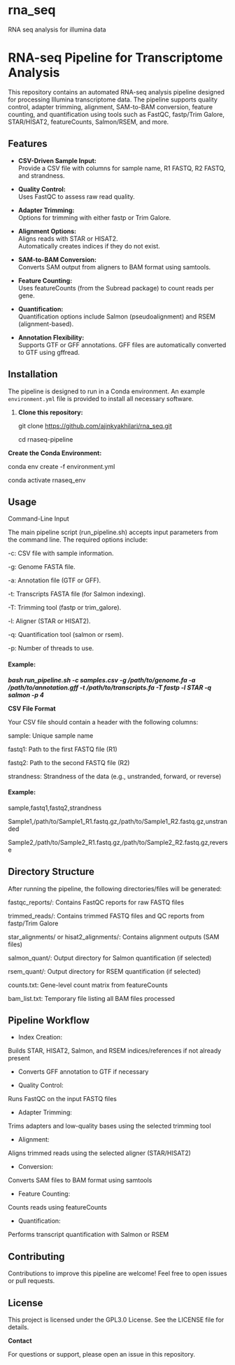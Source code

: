 # rna_seq
RNA seq analysis for illumina data


# RNA-seq Pipeline for Transcriptome Analysis

This repository contains an automated RNA-seq analysis pipeline designed for processing Illumina transcriptome data. The pipeline supports quality control, adapter trimming, alignment, SAM-to-BAM conversion, feature counting, and quantification using tools such as FastQC, fastp/Trim Galore, STAR/HISAT2, featureCounts, Salmon/RSEM, and more.


## Features

- **CSV-Driven Sample Input:**  
  Provide a CSV file with columns for sample name, R1 FASTQ, R2 FASTQ, and strandness.

- **Quality Control:**  
  Uses FastQC to assess raw read quality.

- **Adapter Trimming:**  
  Options for trimming with either fastp or Trim Galore.

- **Alignment Options:**  
  Aligns reads with STAR or HISAT2.  
  Automatically creates indices if they do not exist.

- **SAM-to-BAM Conversion:**  
  Converts SAM output from aligners to BAM format using samtools.

- **Feature Counting:**  
  Uses featureCounts (from the Subread package) to count reads per gene.

- **Quantification:**  
  Quantification options include Salmon (pseudoalignment) and RSEM (alignment-based).

- **Annotation Flexibility:**  
  Supports GTF or GFF annotations. GFF files are automatically converted to GTF using gffread.


## Installation

The pipeline is designed to run in a Conda environment. An example `environment.yml` file is provided to install all necessary software.

1. **Clone this repository:**
   
   git clone https://github.com/ajinkyakhilari/rna_seq.git
   
   cd rnaseq-pipeline

**Create the Conda Environment:**

conda env create -f environment.yml

conda activate rnaseq_env


## Usage

Command-Line Input

The main pipeline script (run_pipeline.sh) accepts input parameters from the command line. The required options include:

-c: CSV file with sample information.

-g: Genome FASTA file.

-a: Annotation file (GTF or GFF).

-t: Transcripts FASTA file (for Salmon indexing).

-T: Trimming tool (fastp or trim_galore).

-l: Aligner (STAR or HISAT2).

-q: Quantification tool (salmon or rsem).

-p: Number of threads to use.

#### Example:

***bash run_pipeline.sh -c samples.csv -g /path/to/genome.fa -a /path/to/annotation.gff -t /path/to/transcripts.fa -T fastp -l STAR -q salmon -p 4***


**CSV File Format**

Your CSV file should contain a header with the following columns:

sample: Unique sample name

fastq1: Path to the first FASTQ file (R1)

fastq2: Path to the second FASTQ file (R2)

strandness: Strandness of the data (e.g., unstranded, forward, or reverse)

#### Example:

sample,fastq1,fastq2,strandness

Sample1,/path/to/Sample1_R1.fastq.gz,/path/to/Sample1_R2.fastq.gz,unstranded

Sample2,/path/to/Sample2_R1.fastq.gz,/path/to/Sample2_R2.fastq.gz,reverse


## Directory Structure

After running the pipeline, the following directories/files will be generated:

fastqc_reports/: Contains FastQC reports for raw FASTQ files

trimmed_reads/: Contains trimmed FASTQ files and QC reports from fastp/Trim Galore

star_alignments/ or hisat2_alignments/: Contains alignment outputs (SAM files)

salmon_quant/: Output directory for Salmon quantification (if selected)

rsem_quant/: Output directory for RSEM quantification (if selected)

counts.txt: Gene-level count matrix from featureCounts

bam_list.txt: Temporary file listing all BAM files processed



## Pipeline Workflow

- Index Creation:

Builds STAR, HISAT2, Salmon, and RSEM indices/references if not already present

- Converts GFF annotation to GTF if necessary

- Quality Control:

Runs FastQC on the input FASTQ files

- Adapter Trimming:

Trims adapters and low-quality bases using the selected trimming tool

- Alignment:

Aligns trimmed reads using the selected aligner (STAR/HISAT2)

- Conversion:

Converts SAM files to BAM format using samtools

- Feature Counting:

Counts reads using featureCounts

- Quantification:

Performs transcript quantification with Salmon or RSEM


## Contributing

Contributions to improve this pipeline are welcome! Feel free to open issues or pull requests.


## License

This project is licensed under the GPL3.0 License. See the LICENSE file for details.


**Contact**

For questions or support, please open an issue in this repository.


